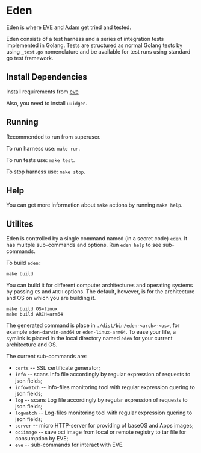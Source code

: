 # Eden

Eden is where [EVE](https://github.com/lf-edge/eve) and [Adam](https://github.com/lf-edge/adam) get tried and tested.

Eden consists of a test harness and a series of integration tests implemented in Golang. Tests are structured as normal Golang tests by using ```_test.go``` nomenclature and be available for test runs using standard go test framework.

## Install Dependencies

Install requirements from [eve](https://github.com/lf-edge/eve#install-dependencies)

Also, you need to install `uuidgen`.

## Running

Recommended to run from superuser.

To run harness use: `make run`.

To run tests use: `make test`.

To stop harness use: `make stop`.

## Help

You can get more information about `make` actions by running `make help`.

## Utilites

Eden is controlled by a single command named (in a secret code) `eden`. It has multple sub-commands and options.
Run `eden help` to see sub-commands.

To build `eden`:

```
make build
```

You can build it for different computer architectures and operating systems by passing `OS` and `ARCH` options.
The default, however, is for the architecture and OS on which you are building it.

```
make build OS=linux
make build ARCH=arm64
```

The generated command is place in `./dist/bin/eden-<arch>-<os>`, for example `eden-darwin-amd64` or `eden-linux-arm64`.
To ease your life, a symlink is placed in the local directory named `eden` for your current architecture and OS.

The current sub-commands are:

   * `certs` -- SSL certificate generator;
   * `info` -- scans Info file accordingly by regular expression of requests to json fields;
   * `infowatch` -- Info-files monitoring tool with regular expression quering to json fields;
   * `log` -- scans Log file accordingly by regular expression of requests to json fields;
   * `logwatch` -- Log-files monitoring tool with regular expression quering to json fields;
   * `server` -- micro HTTP-server for providing of baseOS and Apps images;
   * `ociimage` -- save oci image from local or remote registry to tar file for consumption by EVE;
   * `eve` -- sub-commands for interact with EVE.